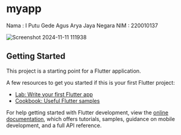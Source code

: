# myapp

Nama : I Putu Gede Agus Arya Jaya Negara
NIM : 220010137

![Screenshot 2024-11-11 111938](https://github.com/user-attachments/assets/f743314e-0b5a-4161-b079-c86b55e85ec8)


## Getting Started

This project is a starting point for a Flutter application.

A few resources to get you started if this is your first Flutter project:

- [Lab: Write your first Flutter app](https://docs.flutter.dev/get-started/codelab)
- [Cookbook: Useful Flutter samples](https://docs.flutter.dev/cookbook)

For help getting started with Flutter development, view the
[online documentation](https://docs.flutter.dev/), which offers tutorials,
samples, guidance on mobile development, and a full API reference.
